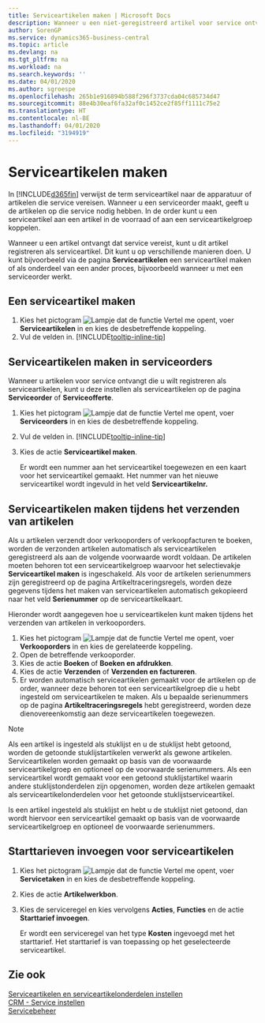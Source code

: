 ```yaml
---
title: Serviceartikelen maken | Microsoft Docs
description: Wanneer u een niet-geregistreerd artikel voor service ontvangt, kunt u dit artikel registreren als serviceartikel.
author: SorenGP
ms.service: dynamics365-business-central
ms.topic: article
ms.devlang: na
ms.tgt_pltfrm: na
ms.workload: na
ms.search.keywords: ''
ms.date: 04/01/2020
ms.author: sgroespe
ms.openlocfilehash: 265b1e916894b588f296f3737cda04c685734d47
ms.sourcegitcommit: 88e4b30eaf6fa32af0c1452ce2f85ff1111c75e2
ms.translationtype: HT
ms.contentlocale: nl-BE
ms.lasthandoff: 04/01/2020
ms.locfileid: "3194919"
---
```

# <a name="create-service-items"></a>Serviceartikelen maken
In [!INCLUDE[d365fin](includes/d365fin_md.md)] verwijst de term serviceartikel naar de apparatuur of artikelen die service vereisen. Wanneer u een serviceorder maakt, geeft u de artikelen op die service nodig hebben. In de order kunt u een serviceartikel aan een artikel in de voorraad of aan een serviceartikelgroep koppelen.    

Wanneer u een artikel ontvangt dat service vereist, kunt u dit artikel registreren als serviceartikel. Dit kunt u op verschillende manieren doen. U kunt bijvoorbeeld via de pagina **Serviceartikelen** een serviceartikel maken of als onderdeel van een ander proces, bijvoorbeeld wanneer u met een serviceorder werkt.   

## <a name="to-create-a-service-item"></a>Een serviceartikel maken  
1. Kies het pictogram ![Lampje dat de functie Vertel me opent](media/ui-search/search_small.png "Vertel me wat u wilt doen"), voer **Serviceartikelen** in en kies de desbetreffende koppeling.
2. Vul de velden in. [!INCLUDE[tooltip-inline-tip](includes/tooltip-inline-tip_md.md)]  

## <a name="to-create-service-items-within-a-service-order"></a>Serviceartikelen maken in serviceorders  
Wanneer u artikelen voor service ontvangt die u wilt registreren als serviceartikelen, kunt u deze instellen als serviceartikelen op de pagina **Serviceorder** of **Serviceofferte**.  

1. Kies het pictogram ![Lampje dat de functie Vertel me opent](media/ui-search/search_small.png "Vertel me wat u wilt doen"), voer **Serviceorders** in en kies de desbetreffende koppeling.  
2. Vul de velden in. [!INCLUDE[tooltip-inline-tip](includes/tooltip-inline-tip_md.md)]  
3. Kies de actie **Serviceartikel maken**.  

    Er wordt een nummer aan het serviceartikel toegewezen en een kaart voor het serviceartikel gemaakt. Het nummer van het nieuwe serviceartikel wordt ingevuld in het veld **Serviceartikelnr.**

## <a name="to-create-a-service-item-when-shipping-items"></a>Serviceartikelen maken tijdens het verzenden van artikelen  
Als u artikelen verzendt door verkooporders of verkoopfacturen te boeken, worden de verzonden artikelen automatisch als serviceartikelen geregistreerd als aan de volgende voorwaarde wordt voldaan. De artikelen moeten behoren tot een serviceartikelgroep waarvoor het selectievakje **Serviceartikel maken** is ingeschakeld. Als voor de artikelen serienummers zijn geregistreerd op de pagina Artikeltraceringsregels, worden deze gegevens tijdens het maken van serviceartikelen automatisch gekopieerd naar het veld **Serienummer** op de serviceartikelkaart.  

Hieronder wordt aangegeven hoe u serviceartikelen kunt maken tijdens het verzenden van artikelen in verkooporders.  

1. Kies het pictogram ![Lampje dat de functie Vertel me opent](media/ui-search/search_small.png "Vertel me wat u wilt doen"), voer **Verkooporders** in en kies de gerelateerde koppeling.  
2. Open de betreffende verkooporder.  
3. Kies de actie **Boeken** of **Boeken en afdrukken**.  
4. Kies de actie **Verzenden** of **Verzenden en factureren**.  
5. Er worden automatisch serviceartikelen gemaakt voor de artikelen op de order, wanneer deze behoren tot een serviceartikelgroep die u hebt ingesteld om serviceartikelen te maken. Als u bepaalde serienummers op de pagina **Artikeltraceringsregels** hebt geregistreerd, worden deze dienovereenkomstig aan deze serviceartikelen toegewezen.  

> [!NOTE]  
>  Als een artikel is ingesteld als stuklijst en u de stuklijst hebt getoond, worden de getoonde stuklijstartikelen verwerkt als gewone artikelen. Serviceartikelen worden gemaakt op basis van de voorwaarde serviceartikelgroep en optioneel op de voorwaarde serienummers. Als een serviceartikel wordt gemaakt voor een getoond stuklijstartikel waarin andere stuklijstonderdelen zijn opgenomen, worden deze artikelen gemaakt als serviceartikelonderdelen voor het getoonde stuklijstserviceartikel.  
>   
>  Is een artikel ingesteld als stuklijst en hebt u de stuklijst niet getoond, dan wordt hiervoor een serviceartikel gemaakt op basis van de voorwaarde serviceartikelgroep en optioneel de voorwaarde serienummers.  

## <a name="to-insert-a-starting-fee-for-a-service-item"></a>Starttarieven invoegen voor serviceartikelen
1. Kies het pictogram ![Lampje dat de functie Vertel me opent](media/ui-search/search_small.png "Vertel me wat u wilt doen"), voer **Servicetaken** in en kies de desbetreffende koppeling.
2. Kies de actie **Artikelwerkbon**.
3. Kies de serviceregel en kies vervolgens **Acties**, **Functies** en de actie **Starttarief invoegen**.  

    Er wordt een serviceregel van het type **Kosten** ingevoegd met het starttarief. Het starttarief is van toepassing op het geselecteerde serviceartikel.

## <a name="see-also"></a>Zie ook  
[Serviceartikelen en serviceartikelonderdelen instellen](service-how-setup-service-items.md)  
[CRM - Service instellen](service-setup-service.md)  
[Servicebeheer](service-service.md)  
